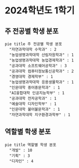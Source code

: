 # 2024학년도 1학기

## 주 전공별 학생 분포

```mermaid
pie title 주 전공별 학생 분포
  "자연과학대학 수학과" : 2
  "농업생명과학대학 산림자원학과" : 1
  "농업생명과학대학 농업경제학과" : 1
  "공과대학 소프트웨어공학과" : 3
  "공과대학 컴퓨터정보통신공학과" : 2
  "경영대학 경제학부" : 1
  "농업생명과학대학 응용생물학과" : 1
  "인문대학 중어중문학과" : 1
  "AI융합대학 인공지능학부" : 1
  "공과대학 전자공학과" : 1
  "예술대학 디자인학부" : 1
  "인문대학 불어불문학과" : 1
  "자연과학대학 지구환경과학부" : 1
```

## 역할별 학생 분포

```mermaid
pie title 역할별 학생 분포
  "개발" : 10
  "기획" : 3
  "디자인" : 4
```
